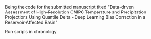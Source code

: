 Being the code for the submitted manuscript titled "Data-driven Assessment of High-Resolution CMIP6 Temperature and Precipitation Projections Using Quantile Delta - Deep Learning Bias Correction in a Reservoir-Affected Basin"

Run scripts in chronology
